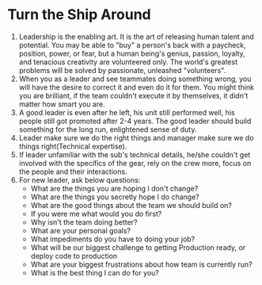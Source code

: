 # Turn the Ship Around

1. Leadership is the enabling art. It is the art of releasing human talent and potential. You may be able to "buy" a person's back with a paycheck, position, power, or fear, but a human being's genius, passion, loyalty, and tenacious creativity are volunteered only. The world's greatest problems will be solved by passionate, unleashed "volunteers".
2. When you as a leader and see teammates doing something wrong, you will have the desire to correct it and even do it for them. You might think you are brilliant, if the team couldn't execute it by themselves, it didn't matter how smart you are.
3. A good leader is even after he left, his unit still performed well, his people still got promoted after 2-4 years. The good leader should build something for the long run, enlightened sense of duty. 
4. Leader make sure we do the right things and manager make sure we do things right(Technical expertise).  
5. If leader unfamiliar with the sub's technical details, he/she couldn't get involved with the specifics of the gear, rely on the crew more, focus on the people and their interactions. 
6. For new leader, ask below questions:
    - What are the things you are hoping I don't change?
    - What are the things you secretly hope I do change?
    - What are the good things about the team we should build on?
    - If you were me what would you do first?
    - Why isn't the team doing better?
    - What are your personal goals?
    - What impediments do you have to doing your job?
    - What will be our biggest challenge to getting Production ready, or deploy code to production
    - What are your biggest frustrations about how team is currently run?
    - What is the best thing I can do for you?
